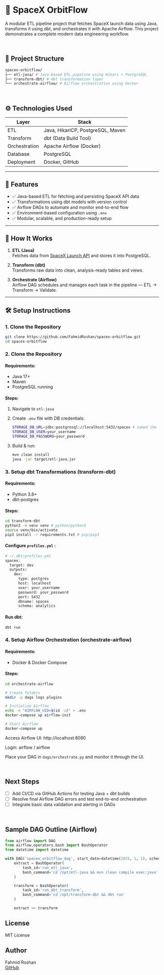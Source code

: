 # 🚀 SpaceX OrbitFlow

A modular ETL pipeline project that fetches SpaceX launch data using Java, transforms it using dbt, and orchestrates it with Apache Airflow. This project demonstrates a complete modern data engineering workflow.

&nbsp;
## 📁 Project Structure

```bash
spacex-orbitflow/
├── etl-java/ # Java-based ETL pipeline using Hikari + PostgreSQL
├── transform-dbt/ # dbt transformation layer
└── orchestrate-airflow/ # Airflow orchestration using Docker
```

&nbsp;
## ⚙️ Technologies Used

| Layer         | Stack                                |
|--------------|---------------------------------------|
| ETL          | Java, HikariCP, PostgreSQL, Maven     |
| Transform    | dbt (Data Build Tool)                 |
| Orchestration| Apache Airflow (Docker)               |
| Database     | PostgreSQL                            |
| Deployment   | Docker, GitHub                        |

---

## 🎯 Features

- ✅ Java-based ETL for fetching and persisting SpaceX API data
- ✅ Transformations using dbt models with version control
- ✅ Airflow DAGs to automate and monitor end-to-end flow
- ✅ Environment-based configuration using `.env`
- ✅ Modular, scalable, and production-ready setup

---

## 🚀 How It Works

1. **ETL (Java)**  
   Fetches data from [SpaceX Launch API](https://api.spacexdata.com/v4/launches) and stores it into PostgreSQL.

2. **Transform (dbt)**  
   Transforms raw data into clean, analysis-ready tables and views.

3. **Orchestrate (Airflow)**  
   Airflow DAG schedules and manages each task in the pipeline — ETL → Transform → Validate.

---

## 🛠️ Setup Instructions

### 1. Clone the Repository

```bash
git clone https://github.com/FahmidRoshan/spacex-orbitflow.git
cd spacex-orbitflow
```
### 2. Clone the Repository

#### Requirements:
- Java 17+
- Maven
- PostgreSQL running

#### Steps:
1. Navigate to `etl-java`
2. Create `.env` file with DB credentials:

    ```bash
    STORAGE_DB_URL=jdbc:postgresql://localhost:5432/spacex # named the database spacex 
    STORAGE_DB_USER=your_username
    STORAGE_DB_PASSWORD=your_password
    ```
3. Build & run:
    ```bash
    mvn clean install
    java -jar target/etl-java.jar
    ```
### 3. Setup dbt Transformations (transform-dbt)

#### Requirements:
- Python 3.8+
- dbt-postgres

#### Steps: 


```bash
cd transform-dbt
python3 -m venv venv # python/python3
source venv/bin/activate
pip3 install -r requirements.txt # pip/pip3
```

#### Configure `profiles.yml` : 

```bash
# ~/.dbt/profiles.yml
spacex:
  target: dev
  outputs:
    dev:
      type: postgres
      host: localhost
      user: your_username
      password: your_password
      port: 5432
      dbname: spacex
      schema: analytics
```

#### Run dbt:
```bash
dbt run
````

### 4. Setup Airflow Orchestration (orchestrate-airflow)

#### Requirements:
- Docker & Docker Compose

#### Steps:
```bash
cd orchestrate-airflow

# Create folders
mkdir -p dags logs plugins

# Initialize Airflow
echo -e "AIRFLOW_UID=$(id -u)" > .env
docker-compose up airflow-init

# Start Airflow
docker-compose up
```

Access Airflow UI: http://localhost:8080

Login: airflow / airflow

Place your DAG in `dags/orchestrate.py` and monitor it through the UI.

&nbsp; 
##  Next Steps 
 - [ ] Add CI/CD via GitHub Actions for testing Java + dbt builds
 - [ ] Resolve final Airflow DAG errors and test end-to-end orchestration
 - [ ] Integrate basic data validation and alerting in DAGs

&nbsp;
## Sample DAG Outline (Airflow)

```python
from airflow import DAG
from airflow.operators.bash import BashOperator
from datetime import datetime

with DAG('spacex_orbitflow_dag', start_date=datetime(2025, 1, 1), schedule_interval='@daily', catchup=False) as dag:
    extract = BashOperator(
        task_id='run_etl_java',
        bash_command='cd /opt/etl-java && mvn clean compile exec:java'
    )

    transform = BashOperator(
        task_id='run_dbt_transform',
        bash_command='cd /opt/transform-dbt && dbt run'
    )

    extract >> transform
```


## License
MIT License

## Author
Fahmid Roshan  
[GitHub](https://github.com/FahmidRoshan)
